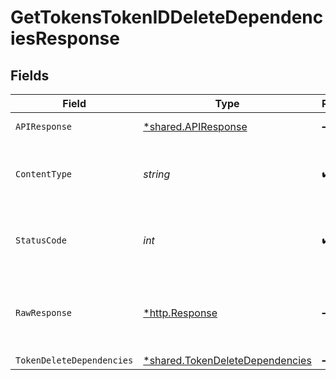 # GetTokensTokenIDDeleteDependenciesResponse


## Fields

| Field                                                                             | Type                                                                              | Required                                                                          | Description                                                                       |
| --------------------------------------------------------------------------------- | --------------------------------------------------------------------------------- | --------------------------------------------------------------------------------- | --------------------------------------------------------------------------------- |
| `APIResponse`                                                                     | [*shared.APIResponse](../../models/shared/apiresponse.md)                         | :heavy_minus_sign:                                                                | unknown error                                                                     |
| `ContentType`                                                                     | *string*                                                                          | :heavy_check_mark:                                                                | HTTP response content type for this operation                                     |
| `StatusCode`                                                                      | *int*                                                                             | :heavy_check_mark:                                                                | HTTP response status code for this operation                                      |
| `RawResponse`                                                                     | [*http.Response](https://pkg.go.dev/net/http#Response)                            | :heavy_minus_sign:                                                                | Raw HTTP response; suitable for custom response parsing                           |
| `TokenDeleteDependencies`                                                         | [*shared.TokenDeleteDependencies](../../models/shared/tokendeletedependencies.md) | :heavy_minus_sign:                                                                | Success                                                                           |